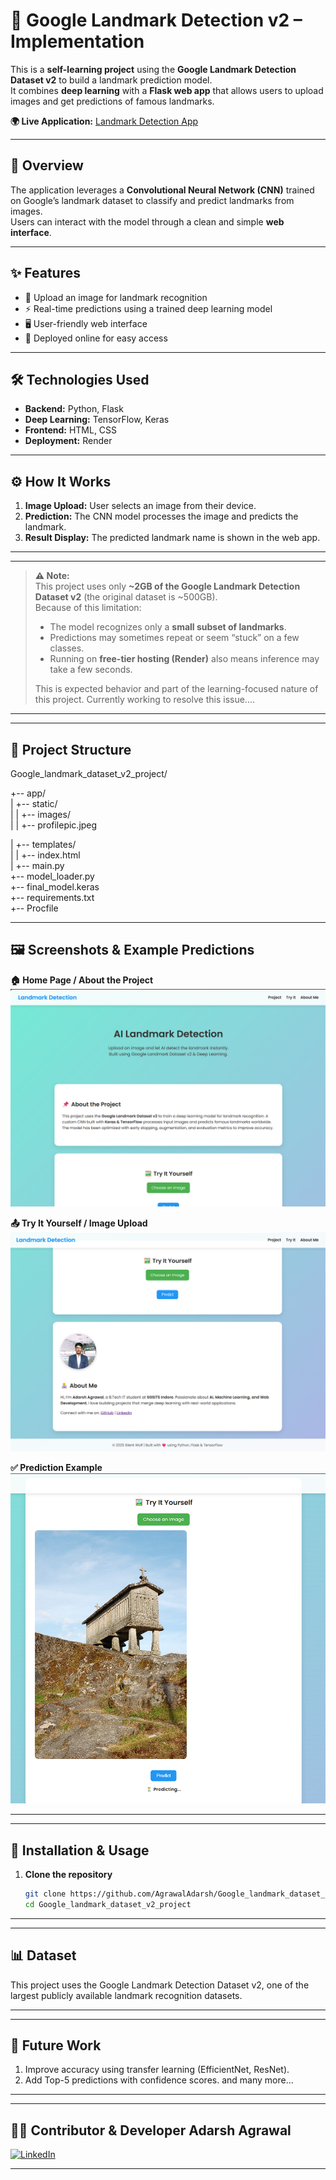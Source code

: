 # 🏰 Google Landmark Detection v2 – Implementation

This is a **self-learning project** using the **Google Landmark Detection Dataset v2** to build a landmark prediction model.  
It combines **deep learning** with a **Flask web app** that allows users to upload images and get predictions of famous landmarks.

**🌍 Live Application:** [Landmark Detection App](https://landmark-app.onrender.com)

---

## 📖 Overview
The application leverages a **Convolutional Neural Network (CNN)** trained on Google’s landmark dataset to classify and predict landmarks from images.  
Users can interact with the model through a clean and simple **web interface**.

---

## ✨ Features
- 📸 Upload an image for landmark recognition  
- ⚡ Real-time predictions using a trained deep learning model  
- 🖥️ User-friendly web interface  
- 🚀 Deployed online for easy access  

---

## 🛠️ Technologies Used
- **Backend:** Python, Flask  
- **Deep Learning:** TensorFlow, Keras  
- **Frontend:** HTML, CSS  
- **Deployment:** Render  

---

## ⚙️ How It Works
1. **Image Upload:** User selects an image from their device.  
2. **Prediction:** The CNN model processes the image and predicts the landmark.  
3. **Result Display:** The predicted landmark name is shown in the web app.  

---

---

> **⚠️ Note:**  
> This project uses only **~2GB of the Google Landmark Detection Dataset v2** (the original dataset is ~500GB).  
> Because of this limitation:  
> - The model recognizes only a **small subset of landmarks**.  
> - Predictions may sometimes repeat or seem “stuck” on a few classes.  
> - Running on **free-tier hosting (Render)** also means inference may take a few seconds.  
>
> This is expected behavior and part of the learning-focused nature of this project.
> Currently working to resolve this issue....

---

---

## 📂 Project Structure

Google_landmark_dataset_v2_project/

+-- app/                      
|   +-- static/               
|   |   +-- images/          
|   |       +-- profilepic.jpeg 

|   +-- templates/            
|   |       +-- index.html        
|   +-- main.py              
+-- model_loader.py          
+-- final_model.keras         
+-- requirements.txt         
+-- Procfile                  


---

## 🖼️ Screenshots & Example Predictions

**🏠 Home Page / About the Project**  
![Home Page](./screenshots/d6f9c1cb-9570-4dd0-a3a6-e25e1aebb763.png)

**📤 Try It Yourself / Image Upload**  
![Try It Yourself](./screenshots/31ad0ab1-809c-4720-b18a-67a955c5287e.png)

**✅ Prediction Example**  
![Prediction Example](./screenshots/84e7c957-f88f-459d-9d37-c4277c2203d9.png)

---

---

## 🚀 Installation & Usage

1. **Clone the repository**
   ```bash
   git clone https://github.com/AgrawalAdarsh/Google_landmark_dataset_v2_project.git
   cd Google_landmark_dataset_v2_project

---   

---

## 📊 Dataset

This project uses the Google Landmark Detection Dataset v2, one of the largest publicly available landmark recognition datasets.

---

---

## 🔮 Future Work

1. Improve accuracy using transfer learning (EfficientNet, ResNet).
2. Add Top-5 predictions with confidence scores.
and many more...

---

---

## 👨‍💻 Contributor & Developer **Adarsh Agrawal**

[![LinkedIn](https://img.shields.io/badge/LinkedIn-Connect-blue?style=flat-square&logo=linkedin)](https://www.linkedin.com/in/adarsh-agrawal-3b0a76268/)

---
